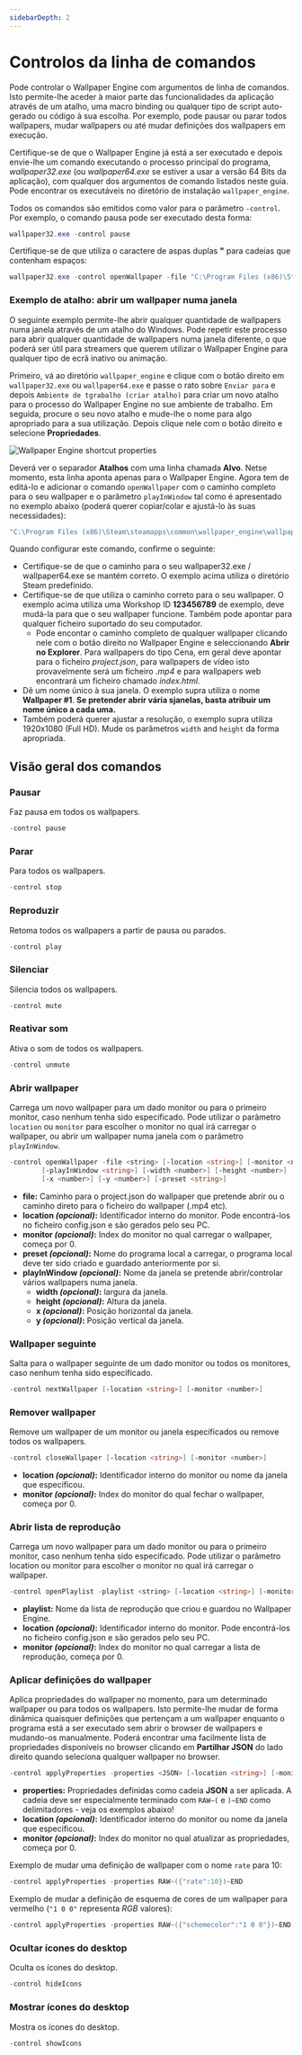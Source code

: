 ```yaml
---
sidebarDepth: 2
---
```


# Controlos da linha de comandos

Pode controlar o Wallpaper Engine com argumentos de linha de comandos. Isto permite-lhe aceder à maior parte das funcionalidades da aplicação através de um atalho, uma macro binding ou qualquer tipo de script auto-gerado ou código à sua escolha. Por exemplo, pode pausar ou parar todos wallpapers, mudar wallpapers ou até mudar definições dos wallpapers em execução.

Certifique-se de que o Wallpaper Engine já está a ser executado e depois envie-lhe um comando executando o processo principal do programa, *wallpaper32.exe* (ou *wallpaper64.exe* se estiver a usar a versão 64 Bits da aplicação), com qualquer dos argumentos de comando listados neste guia. Pode encontrar os executáveis no diretório de instalação `wallpaper_engine`.

Todos os comandos são emitidos como valor para o parâmetro `-control`. Por exemplo, o comando pausa pode ser executado desta forma:

``` powershell
wallpaper32.exe -control pause
```

Certifique-se de que utiliza o caractere de aspas duplas **"** para cadeias que contenham espaços:

``` powershell
wallpaper32.exe -control openWallpaper -file "C:\Program Files (x86)\Steam\steamapps\common\wallpaper_engine\projects\myprojects\myWallpaper\project.json"
```

### Exemplo de atalho: abrir um wallpaper numa janela

O seguinte exemplo permite-lhe abrir qualquer quantidade de wallpapers numa janela através de um atalho do Windows. Pode repetir este processo para abrir qualquer quantidade de wallpapers numa janela diferente, o que poderá ser útil para streamers que querem utilizar o Wallpaper Engine para qualquer tipo de ecrã inativo ou animação.

Primeiro, vá ao diretório `wallpaper_engine` e clique com o botão direito em `wallpaper32.exe` ou `wallpaper64.exe` e passe o rato sobre `Enviar para` e depois `Ambiente de tgrabalho (criar atalho)` para criar um novo atalho para o processo do Wallpaper Engine no sue ambiente de trabalho. Em seguida, procure o seu novo atalho e mude-lhe o nome para algo apropriado para a sua utilização. Depois clique nele com o botão direito e selecione **Propriedades**.

![Wallpaper Engine shortcut properties](/img/faq/target.gif)

Deverá ver o separador **Atalhos** com uma linha chamada **Alvo**. Netse momento, esta linha aponta apenas para o Wallpaper Engine. Agora tem de editá-lo e adicionar o comando `openWallpaper` com o caminho completo para o seu wallpaper e o parâmetro `playInWindow` tal como é apresentado no exemplo abaixo (poderá querer copiar/colar e ajustá-lo às suas necessidades):

```bash
"C:\Program Files (x86)\Steam\steamapps\common\wallpaper_engine\wallpaper64.exe" -control openWallpaper -file "C:\Program Files (x86)\Steam\steamapps\workshop\content\431960\123456789\scene.pkg" -playInWindow "Wallpaper #1" -width 1920 -height 1080
```

Quando configurar este comando, confirme o seguinte:

* Certifique-se de que o caminho para o seu wallpaper32.exe / wallpaper64.exe se mantém correto. O exemplo acima utiliza o diretório Steam predefinido.
* Certifique-se de que utiliza o caminho correto para o seu wallpaper. O exemplo acima utiliza uma Workshop ID **123456789** de exemplo, deve mudá-la para que o seu wallpaper funcione. Também pode apontar para qualquer ficheiro suportado do seu computador.
  * Pode encontar o caminho completo de qualquer wallpaper clicando nele com o botão direito no Wallpaper Engine e seleccionando **Abrir no Explorer**. Para wallpapers do tipo Cena, em geral deve apontar para o ficheiro *project.json*, para wallpapers de vídeo isto provavelmente será um ficheiro *.mp4* e para wallpapers web encontrará um ficheiro chamado *index.html*.
* Dê um nome único à sua janela. O exemplo supra utiliza o nome **Wallpaper #1**. **Se pretender abrir vária sjanelas, basta atribuir um nome único a cada uma.**
* Também poderá querer ajustar a resolução, o exemplo supra utiliza 1920x1080 (Full HD). Mude os parâmetros `width` and `height` da forma apropriada.

## Visão geral dos comandos

### Pausar

Faz pausa em todos os wallpapers.

``` powershell
-control pause
```

### Parar

Para todos os wallpapers.

``` powershell
-control stop
```

### Reproduzir

Retoma todos os wallpapers a partir de pausa ou parados.

``` powershell
-control play
```

### Silenciar

Silencia todos os wallpapers.

``` powershell
-control mute
```

### Reativar som

Ativa o som de todos os wallpapers.

``` powershell
-control unmute
```

### Abrir wallpaper

Carrega um novo wallpaper para um dado monitor ou para o primeiro monitor, caso nenhum tenha sido especificado. Pode utilizar o parâmetro `location` ou `monitor` para escolher o monitor no qual irá carregar o wallpaper, ou abrir um wallpaper numa janela com o parâmetro `playInWindow`.

``` powershell
-control openWallpaper -file <string> [-location <string>] [-monitor <number>]
        [-playInWindow <string>] [-width <number>] [-height <number>]
        [-x <number>] [-y <number>] [-preset <string>]
```

* **file:** Caminho para o project.json do wallpaper que pretende abrir ou o caminho direto para o ficheiro do wallpaper (.mp4 etc).
* **location *(opcional)*:** Identificador interno do monitor. Pode encontrá-los no ficheiro config.json e são gerados pelo seu PC.
* **monitor *(opcional)*:** Index do monitor no qual carregar o wallpaper, começa por 0.
* **preset *(opcional)*:** Nome do programa local a carregar, o programa local deve ter sido criado e guardado anteriormente por si.
* **playInWindow *(opcional)*:** Nome da janela se pretende abrir/controlar vários wallpapers numa janela.
  * **width *(opcional)*:** largura da janela.
  * **height *(opcional)*:** Altura da janela.
  * **x *(opcional)*:** Posição horizontal da janela.
  * **y *(opcional)*:** Posição vertical da janela.

### Wallpaper seguinte

Salta para o wallpaper seguinte de um dado monitor ou todos os monitores, caso nenhum tenha sido especificado.

``` powershell
-control nextWallpaper [-location <string>] [-monitor <number>]
```

### Remover wallpaper

Remove um wallpaper de um monitor ou janela especificados ou remove todos os wallpapers.

``` powershell
-control closeWallpaper [-location <string>] [-monitor <number>]
```

* **location *(opcional)*:** Identificador interno do monitor ou nome da janela que especificou.
* **monitor *(opcional)*:** Index do monitor do qual fechar o wallpaper, começa por 0.

### Abrir lista de reprodução

Carrega um novo wallpaper para um dado monitor ou para o primeiro monitor, caso nenhum tenha sido especificado. Pode utilizar o parâmetro location ou monitor para escolher o monitor no qual irá carregar o wallpaper.

``` powershell
-control openPlaylist -playlist <string> [-location <string>] [-monitor <number>]
```

* **playlist:** Nome da lista de reprodução que criou e guardou no Wallpaper Engine.
* **location *(opcional)*:** Identificador interno do monitor. Pode encontrá-los no ficheiro config.json e são gerados pelo seu PC.
* **monitor *(opcional)*:** Index do monitor no qual carregar a lista de reprodução, começa por 0.

### Aplicar definições do wallpaper

Aplica propriedades do wallpaper no momento, para um determinado wallpaper ou para todos os wallpapers. Isto permite-lhe mudar de forma dinâmica quaisquer definições que pertençam a um wallpaper enquanto o programa está a ser executado sem abrir o browser de wallpapers e mudando-os manualmente. Poderá encontrar uma facilmente lista de propriedades disponíveis no browser clicando em **Partilhar JSON** do lado direito quando seleciona qualquer wallpaper no browser.

``` powershell
-control applyProperties -properties <JSON> [-location <string>] [-monitor <number>]
```

* **properties:** Propriedades definidas como cadeia **JSON** a ser aplicada. A cadeia deve ser especialmente terminado com `RAW~(` e `)~END` como delimitadores - veja os exemplos abaixo!
* **location *(opcional)*:** Identificador interno do monitor ou nome da janela que especificou.
* **monitor *(opcional)*:** Index do monitor no qual atualizar as propriedades, começa por 0.

Exemplo de mudar uma definição de wallpaper com o nome `rate` para 10:

``` cpp 
-control applyProperties -properties RAW~({"rate":10})~END
```

Exemplo de mudar a definição de esquema de cores de um wallpaper para vermelho (`"1 0 0"` representa *RGB* valores):

``` cpp
-control applyProperties -properties RAW~({"schemecolor":"1 0 0"})~END
```

### Ocultar ícones do desktop

Oculta os ícones do desktop.

``` powershell
-control hideIcons
```

### Mostrar ícones do desktop

Mostra os ícones do desktop.

``` powershell
-control showIcons
```

